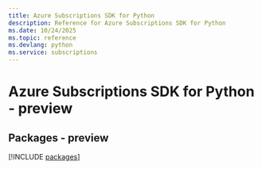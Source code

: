 ```yaml
---
title: Azure Subscriptions SDK for Python
description: Reference for Azure Subscriptions SDK for Python
ms.date: 10/24/2025
ms.topic: reference
ms.devlang: python
ms.service: subscriptions
---
```

# Azure Subscriptions SDK for Python - preview
## Packages - preview
[!INCLUDE [packages](subscriptions-index.md)]